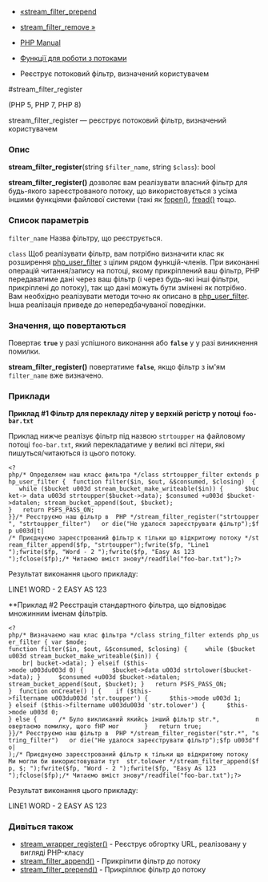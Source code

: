 - [«stream_filter_prepend](function.stream-filter-prepend.md)
- [stream_filter_remove »](function.stream-filter-remove.md)

- [PHP Manual](index.md)
- [Функції для роботи з потоками](ref.stream.md)
- Реєструє потоковий фільтр, визначений користувачем

#stream_filter_register

(PHP 5, PHP 7, PHP 8)

stream_filter_register — реєструє потоковий фільтр, визначений
користувачем

### Опис

**stream_filter_register**(string `$filter_name`, string `$class`): bool

**stream_filter_register()** дозволяє вам реалізувати власний
фільтр для будь-якого зареєстрованого потоку, що використовується з усіма
іншими функціями файлової системи (такі як
[fopen()](function.fopen.md), [fread()](function.fread.md) тощо.

### Список параметрів

`filter_name`
Назва фільтру, що реєструється.

`class`
Щоб реалізувати фільтр, вам потрібно визначити клас як розширення
[php_user_filter](class.php-user-filter.md) з цілим рядом
функцій-членів. При виконанні операцій читання/запису на потоці,
якому прикріплений ваш фільтр, PHP передаватиме дані через ваш
фільтр (і через будь-які інші фільтри, прикріплені до потоку), так що
дані можуть бути змінені як потрібно. Вам необхідно реалізувати
методи точно як описано в
[php_user_filter](class.php-user-filter.md). Інша реалізація приведе
до непередбачуваної поведінки.

### Значення, що повертаються

Повертає **`true`** у разі успішного виконання або **`false`** у
у разі виникнення помилки.

**stream_filter_register()** повертатиме **`false`**, якщо фільтр з
ім'ям `filter_name` вже визначено.

### Приклади

**Приклад #1 Фільтр для перекладу літер у верхній регістр у потоці
`foo-bar.txt`**

Приклад нижче реалізує фільтр під назвою `strtoupper` на файловому потоці
`foo-bar.txt`, який перекладатиме у великі всі літери, які
пишуться/читаються із цього потоку.

` <?php/* Определяем наш класс фильтра */class strtoupper_filter extends php_user_filter {  function filter($in, $out, &$consumed, $closing)  {    while ($bucket u003d stream_bucket_make_writeable($in)) {      $bucket-> data u003d strtoupper($bucket->data); $consumed +u003d $bucket->datalen; stream_bucket_append($out, $bucket); }   return PSFS_PASS_ON; }}/* Реєструємо наш фільтр в  PHP */stream_filter_register("strtoupper", "strtoupper_filter")   or die("Не удалося зареєструвати фільтр");$fp u003d|t| /* Приєднуємо зареєстрований фільтр к тільки що відкритому потоку */stream_filter_append($fp, "strtoupper");fwrite($fp, "Line1
");fwrite($fp, "Word - 2
");fwrite($fp, "Easy As 123
");fclose($fp);/* Читаємо вміст знову*/readfile("foo-bar.txt");?> `

Результат виконання цього прикладу:

LINE1
WORD - 2
EASY AS 123

**Приклад #2 Реєстрація стандартного фільтра, що відповідає
множинним іменам фільтрів.

` <?php/* Визначаємо наш клас фільтра */class string_filter extends php_user_filter { var $mode; function filter($in, $out, &$consumed, $closing) {     while ($bucket u003d stream_bucket_make_writeable($in)) {                                br| bucket->data); } elseif ($this->mode u003du003d 0) {        $bucket->data u003d strtolower($bucket->data); }     $consumed +u003d $bucket->datalen; stream_bucket_append($out, $bucket); }   return PSFS_PASS_ON; }  function onCreate() | {    if ($this->filtername u003du003d 'str.toupper') {      $this->mode u003d 1; } elseif ($this->filtername u003du003d 'str.tolower') {      $this->mode u003d 0; } else {      /* Було викликаний якийсь інший фільтр str.*,          повертаємо помилку, щого fHP мог       }   return true; }}/* Реєструємо наш фільтр в  PHP */stream_filter_register("str.*", "string_filter")   or die("Не удалося зареєструвати фільтр");$fp u003d"fo| );/* Приєднуємо зареєстрований фільтр к тільки що відкритому потоку   Ми могли би використовувати тут  str.tolower */stream_filter_append($fp, $;
");fwrite($fp, "Word - 2
");fwrite($fp, "Easy As 123
");fclose($fp);/* Читаємо вміст знову*/readfile("foo-bar.txt");?> `

Результат виконання цього прикладу:

LINE1
WORD - 2
EASY AS 123

### Дивіться також

- [stream_wrapper_register()](function.stream-wrapper-register.md) -
Реєструє обгортку URL, реалізовану у вигляді PHP-класу
- [stream_filter_append()](function.stream-filter-append.md) -
Прикріпити фільтр до потоку
- [stream_filter_prepend()](function.stream-filter-prepend.md) -
Прикріплює фільтр до потоку
